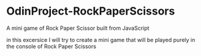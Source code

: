 # OdinProject-RockPaperScissors
A mini game of Rock Paper Scissor built from JavaScript

in this excersice I will try to create a mini game that will be played purely in the console of Rock Paper Scissors
